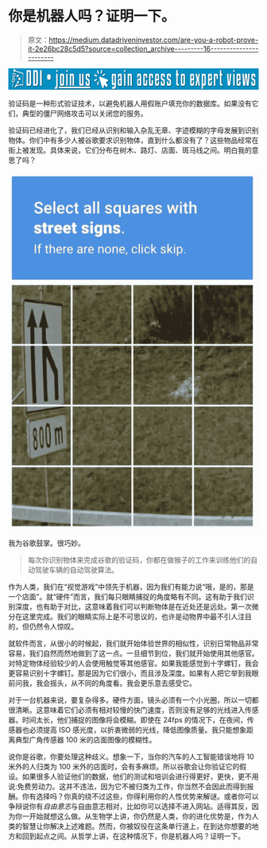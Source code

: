 # 你是机器人吗？证明一下。

> 原文：<https://medium.datadriveninvestor.com/are-you-a-robot-prove-it-2e26bc28c5d5?source=collection_archive---------16----------------------->

[![](img/317eb9e9208d79589fb248be4b38a986.png)](http://www.track.datadriveninvestor.com/J12U)

验证码是一种形式验证技术，以避免机器人用假账户填充你的数据库。如果没有它们，典型的僵尸网络攻击可以关闭您的服务。

验证码已经进化了，我们已经从识别和输入杂乱无章、字迹模糊的字母发展到识别物体。你们中有多少人被谷歌要求识别物体，直到什么都没有了？这些物品经常在街上被发现。具体来说，它们分布在树木、路灯、店面、斑马线之间。明白我的意思了吗？

![](img/1a2212857a0ac3e0912f95c26ef9808e.png)

我为谷歌鼓掌。很巧妙。

> 每次你识别物体来完成谷歌的验证码，你都在做猴子的工作来训练他们的自动驾驶车辆的自动驾驶算法。

作为人类，我们在“视觉游戏”中领先于机器，因为我们有能力说“哦，是的，那是一个店面”。就“硬件”而言，我们每只眼睛捕捉的角度略有不同。这有助于我们识别深度，也有助于对比，这意味着我们可以判断物体是在近处还是远处。第一次微分在这里完成。我们的眼睛实际上是不可思议的，也许是动物界中最不引人注目的，但仍然令人惊叹。

就软件而言，从很小的时候起，我们就开始体验世界的相似性，识别日常物品非常容易，我们自然而然地做到了这一点。一旦细节到位，我们就开始使用其他感官。对特定物体经验较少的人会使用触觉等其他感官。如果我能感觉到十字螺钉，我会更容易识别十字螺钉。那是因为它们很小，而且涉及深度。如果有人把它举到我眼前问我，我会摇头，从不同的角度看。我会更乐意去感受它。

对于一台机器来说，要复杂得多。硬件方面，镜头必须有一个小光圈，所以一切都很清晰。这意味着它们必须有相对较慢的快门速度，否则没有足够的光线进入传感器。时间太长，他们捕捉的图像将会模糊。即使在 24fps 的情况下，在夜间，传感器也必须提高 ISO 感光度，以折衷微弱的光线，降低图像质量。我只能想象距离典型广角传感器 100 米的店面图像的模糊性。

说你是谷歌，你要处理这种歧义。想象一下，当你的汽车的人工智能错误地将 10 米外的人归类为 100 米外的店面时，会有多麻烦。所以谷歌会让你验证它的假设。如果很多人验证他们的数据，他们的测试和培训会进行得更好，更快，更不用说:免费劳动力。这并不违法，因为它不被归类为工作，你当然不会因此而得到报酬。你有选择吗？你真的绕不过这些，你得利用你的人性优势来解谜。或者你可以争辩说你有*自由意志*与自由意志相对，比如你可以选择不进入网站。适得其反，因为你一开始就想这么做。从生物学上讲，你仍然是人类，你的进化优势是，作为人类的智慧让你解决上述难题。然而，你被奴役在这条单行道上，在到达你想要的地方和回到起点之间。从哲学上讲，在这种情况下，你是机器人吗？证明一下。